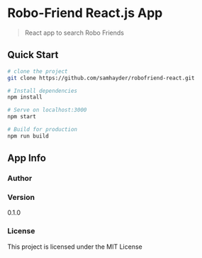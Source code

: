 # Robo-Friend React.js App

> React app to search Robo Friends

## Quick Start

```bash
# clone the project
git clone https://github.com/samhayder/robofriend-react.git

# Install dependencies
npm install

# Serve on localhost:3000
npm start

# Build for production
npm run build
```

## App Info

### Author


### Version

0.1.0

### License

This project is licensed under the MIT License
